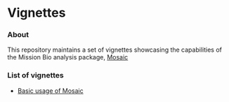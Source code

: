 # Vignettes

### About

This repository maintains a set of vignettes showcasing
the capabilities of the Mission Bio analysis package, [Mosaic](https://github.com/MissionBio/mosaic)

### List of vignettes
- [Basic usage of Mosaic](https://missionbio.github.io/vignettes/basics/basics.html)
